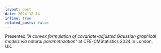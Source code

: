 ```yaml
---
layout: post
date: 2024-12-14
inline: true
related_posts: false
---
```


Presented *"A convex formulation of covariate-adjusted Gaussian graphical models via natural parametrization"* at CFE-CMStatistics 2024 in London, UK.

